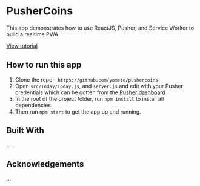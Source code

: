 # PusherCoins

This app demonstrates how to use ReactJS, Pusher, and Service Worker to build a realtime PWA.

[View tutorial](https://pusher.com/tutorials/pwa-react)

## How to run this app

1. Clone the repo - `https://github.com/yomete/pushercoins`
2. Open `src/Today/Today.js`, and `server.js` and edit with your Pusher credentials which can be gotten from the [Pusher dashboard](https://pusher.com)
3. In the root of the project folder, run `npm install` to install all dependencies.
4. Then run `npm start` to get the app up and running.

## Built With

...

## Acknowledgements

...
